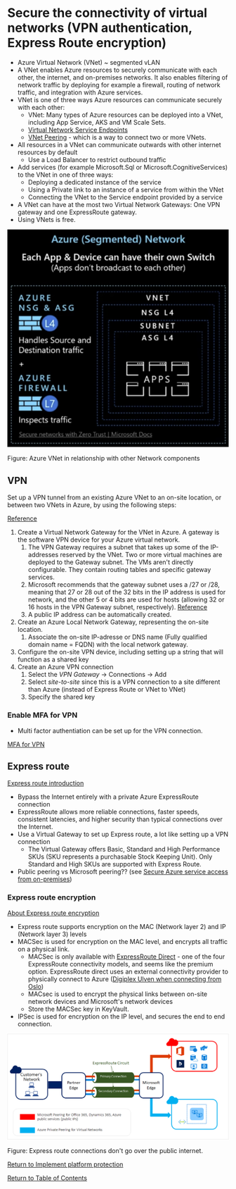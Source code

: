 # Secure the connectivity of virtual networks (VPN authentication, Express Route encryption)

* Azure Virtual Network (VNet) ~ segmented vLAN 
* A VNet enables Azure resources to securely communicate with each other, the internet, and on-premises networks. It also enables filtering of network traffic by deploying for example a firewall, routing of network traffic, and integration with Azure services.
* VNet is one of three ways Azure resources can communicate securely with each other:
   * VNet: Many types of Azure resources can be deployed into a VNet, including App Service, AKS and VM Scale Sets.
   * [Virtual Network Service Endpoints](18-Implement%20Service%20Endpoints.md)
   * [VNet Peering](https://docs.microsoft.com/en-us/azure/virtual-network/virtual-network-peering-overview) - which is a way to connect two or more VNets.
* All resources in a VNet can communicate outwards with other internet resources by default
   * Use a Load Balancer to restrict outbound traffic
* Add services (for example Microsoft.Sql or Microsoft.CognitiveServices) to the VNet in one of three ways:
   * Deploying a dedicated instance of the service
   * Using a Private link to an instance of a service from within the VNet
   * Connecting the VNet to the Service endpoint provided by a service
* A VNet can have at the most two Virtual Network Gateways: One VPN gateway and one ExpressRoute gateway.
* Using VNets is free.

![Azure Segmented Network](img/SegmentedNetwork.png)

Figure: Azure VNet in relationship with other Network components

## VPN

Set up a VPN tunnel from an existing Azure VNet to an on-site location, or between two VNets in Azure, by using the following steps:

[Reference](https://docs.microsoft.com/en-us/azure/vpn-gateway/tutorial-site-to-site-portal)

1. Create a Virtual Network Gateway for the VNet in Azure. A gateway is the software VPN device for your Azure virtual network.
   1. The VPN Gateway requires a subnet that takes up some of the IP-addresses reserved by the VNet. Two or more virtual machines are deployed to the Gateway subnet. The VMs aren't directly configurable. They contain routing tables and specific gateway services.
   1. Microsoft recommends that the gateway subnet uses a /27 or /28, meaning that 27 or 28 out of the 32 bits in the IP address is used for network, and the other 5 or 4 bits are used for hosts (allowing 32 or 16 hosts in the VPN Gateway subnet, respectively). [Reference](https://www.freecodecamp.org/news/subnet-cheat-sheet-24-subnet-mask-30-26-27-29-and-other-ip-address-cidr-network-references/)
   1. A public IP address can be automatically created.
1. Create an Azure Local Network Gateway, representing the on-site location.
    1. Associate the on-site IP-adresse or DNS name (Fully qualified domain name = FQDN) with the local network gateway.
1. Configure the on-site VPN device, including setting up a string that will function as a shared key
1. Create an Azure VPN connection 
    1. Select the *VPN Gateway* -> Connections -> Add
    1. Select *site-to-site* since this is a VPN connection to a site different than Azure (instead of Express Route or VNet to VNet)
    1. Specify the shared key

### Enable MFA for VPN

 * Multi factor authentiation can be set up for the VPN connection.

[MFA for VPN](https://docs.microsoft.com/en-us/azure/vpn-gateway/openvpn-azure-ad-mfa)

## Express route

[Express route introduction](https://docs.microsoft.com/en-us/azure/expressroute/expressroute-introduction)

* Bypass the Internet entirely with a private Azure ExpressRoute connection
* ExpressRoute allows more reliable connections, faster speeds, consistent latencies, and higher security than typical connections over the Internet.
* Use a Virtual Gateway to set up Express route, a lot like setting up a VPN connection
   * The Virtual Gateway offers Basic, Standard and High Performance SKUs (SKU represents a purchasable Stock Keeping Unit). Only Standard and High SKUs are supported with Express Route.
* Public peering vs Microsoft peering?? (see [Secure Azure service access from on-premises](https://docs.microsoft.com/en-us/azure/virtual-network/virtual-network-service-endpoints-overview#secure-azure-service-access-from-on-premises))

### Express route encryption

[About Express route encryption](https://docs.microsoft.com/en-us/azure/expressroute/expressroute-about-encryption)

* Express route supports encryption on the MAC (Network layer 2) and IP (Network layer 3) levels 
* MACSec is used for encryption on the MAC level, and encrypts all traffic on a physical link.
   * MACSec is only available with [ExpressRoute Direct](https://docs.microsoft.com/en-us/azure/expressroute/expressroute-erdirect-about) - one of the four ExpressRoute connectivity models, and seems like the premium option. ExpressRoute direct uses an external connectivity provider to physically connect to Azure ([Digiplex Ulven when connecting from Oslo](https://docs.microsoft.com/en-us/azure/expressroute/expressroute-locations-providers))
   * MACsec is used to encrypt the physical links between on-site network devices and Microsoft's network devices 
   * Store the MACSec key in KeyVault.
* IPSec is used for encryption on the IP level, and secures the end to end connection.


![Express route](img/ExpressRoute.png)

Figure: Express route connections don't go over the public internet.

[Return to Implement platform protection](README.md)

[Return to Table of Contents](../README.md)